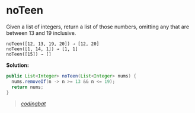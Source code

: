 # noTeen

Given a list of integers, return a list of those numbers, omitting any that are between 13 and 19 inclusive.

```
noTeen([12, 13, 19, 20]) → [12, 20]
noTeen([1, 14, 1]) → [1, 1]
noTeen([15]) → []
```

**Solution:**

```java
public List<Integer> noTeen(List<Integer> nums) {
  nums.removeIf(n -> n >= 13 && n <= 19);
  return nums;
}
```

> _[codingbat](https://codingbat.com/prob/p137274)_